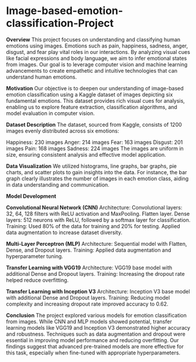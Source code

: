 # Image-based-emotion-classification-Project

**Overview**
This project focuses on understanding and classifying human emotions using images. Emotions such as pain, happiness, sadness, anger, disgust, and fear play vital roles in our interactions. By analyzing visual cues like facial expressions and body language, we aim to infer emotional states from images. Our goal is to leverage computer vision and machine learning advancements to create empathetic and intuitive technologies that can understand human emotions.

**Motivation**
Our objective is to deepen our understanding of image-based emotion classification using a Kaggle dataset of images depicting six fundamental emotions. This dataset provides rich visual cues for analysis, enabling us to explore feature extraction, classification algorithms, and model evaluation in computer vision.

**Dataset Description**
The dataset, sourced from Kaggle, consists of 1200 images evenly distributed across six emotions:

Happiness: 230 images
Anger: 214 images
Fear: 163 images
Disgust: 201 images
Pain: 168 images
Sadness: 224 images
The images are uniform in size, ensuring consistent analysis and effective model application.

**Data Visualization**
We utilized histograms, line graphs, bar graphs, pie charts, and scatter plots to gain insights into the data. For instance, the bar graph clearly illustrates the number of images in each emotion class, aiding in data understanding and communication.

**Model Development**

**Convolutional Neural Network (CNN)**
Architecture:
Convolutional layers: 32, 64, 128 filters with ReLU activation and MaxPooling.
Flatten layer.
Dense layers: 512 neurons with ReLU, followed by a softmax layer for classification.
Training:
Used 80% of the data for training and 20% for testing.
Applied data augmentation to increase dataset diversity.

**Multi-Layer Perceptron (MLP)**
Architecture:
Sequential model with Flatten, Dense, and Dropout layers.
Training:
Applied data augmentation and hyperparameter tuning.

**Transfer Learning with VGG19**
Architecture:
VGG19 base model with additional Dense and Dropout layers.
Training:
Increasing the dropout rate helped reduce overfitting.


**Transfer Learning with Inception V3**
Architecture:
Inception V3 base model with additional Dense and Dropout layers.
Training:
Reducing model complexity and increasing dropout rate improved accuracy to 0.62.

**Conclusion**
The project explored various models for emotion classification from images. While CNN and MLP models showed potential, transfer learning models like VGG19 and Inception V3 demonstrated higher accuracy and robustness. Techniques such as data augmentation and dropout were essential in improving model performance and reducing overfitting. Our findings suggest that advanced pre-trained models are more effective for this task, especially when fine-tuned with appropriate hyperparameters.
